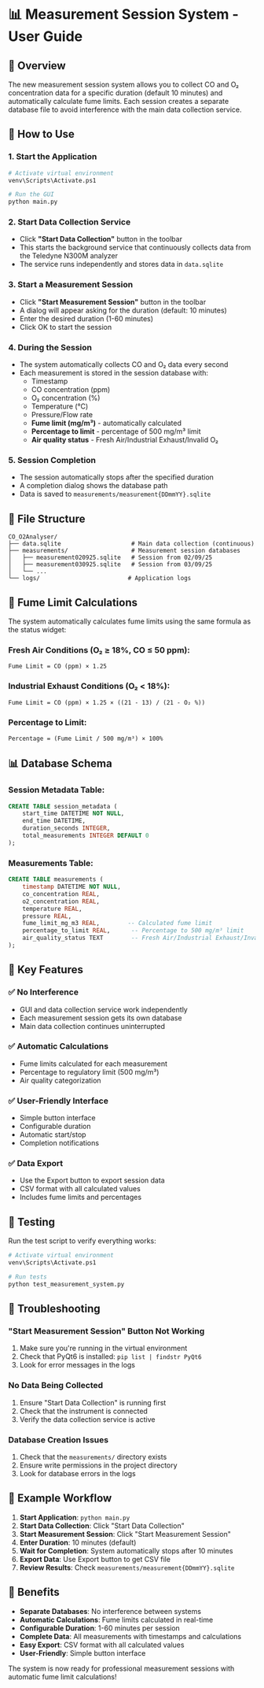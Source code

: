 # 📊 Measurement Session System - User Guide

## 🎯 Overview

The new measurement session system allows you to collect CO and O₂ concentration data for a specific duration (default 10 minutes) and automatically calculate fume limits. Each session creates a separate database file to avoid interference with the main data collection service.

## 🚀 How to Use

### 1. **Start the Application**
```bash
# Activate virtual environment
venv\Scripts\Activate.ps1

# Run the GUI
python main.py
```

### 2. **Start Data Collection Service**
- Click **"Start Data Collection"** button in the toolbar
- This starts the background service that continuously collects data from the Teledyne N300M analyzer
- The service runs independently and stores data in `data.sqlite`

### 3. **Start a Measurement Session**
- Click **"Start Measurement Session"** button in the toolbar
- A dialog will appear asking for the duration (default: 10 minutes)
- Enter the desired duration (1-60 minutes)
- Click OK to start the session

### 4. **During the Session**
- The system automatically collects CO and O₂ data every second
- Each measurement is stored in the session database with:
  - Timestamp
  - CO concentration (ppm)
  - O₂ concentration (%)
  - Temperature (°C)
  - Pressure/Flow rate
  - **Fume limit (mg/m³)** - automatically calculated
  - **Percentage to limit** - percentage of 500 mg/m³ limit
  - **Air quality status** - Fresh Air/Industrial Exhaust/Invalid O₂

### 5. **Session Completion**
- The session automatically stops after the specified duration
- A completion dialog shows the database path
- Data is saved to `measurements/measurement{DDmmYY}.sqlite`

## 📁 File Structure

```
CO_O2Analyser/
├── data.sqlite                    # Main data collection (continuous)
├── measurements/                  # Measurement session databases
│   ├── measurement020925.sqlite   # Session from 02/09/25
│   ├── measurement030925.sqlite   # Session from 03/09/25
│   └── ...
└── logs/                         # Application logs
```

## 🧮 Fume Limit Calculations

The system automatically calculates fume limits using the same formula as the status widget:

### **Fresh Air Conditions** (O₂ ≥ 18%, CO ≤ 50 ppm):
```
Fume Limit = CO (ppm) × 1.25
```

### **Industrial Exhaust Conditions** (O₂ < 18%):
```
Fume Limit = CO (ppm) × 1.25 × ((21 - 13) / (21 - O₂ %))
```

### **Percentage to Limit**:
```
Percentage = (Fume Limit / 500 mg/m³) × 100%
```

## 📊 Database Schema

### **Session Metadata Table**:
```sql
CREATE TABLE session_metadata (
    start_time DATETIME NOT NULL,
    end_time DATETIME,
    duration_seconds INTEGER,
    total_measurements INTEGER DEFAULT 0
);
```

### **Measurements Table**:
```sql
CREATE TABLE measurements (
    timestamp DATETIME NOT NULL,
    co_concentration REAL,
    o2_concentration REAL,
    temperature REAL,
    pressure REAL,
    fume_limit_mg_m3 REAL,        -- Calculated fume limit
    percentage_to_limit REAL,      -- Percentage to 500 mg/m³ limit
    air_quality_status TEXT        -- Fresh Air/Industrial Exhaust/Invalid O₂
);
```

## 🔧 Key Features

### ✅ **No Interference**
- GUI and data collection service work independently
- Each measurement session gets its own database
- Main data collection continues uninterrupted

### ✅ **Automatic Calculations**
- Fume limits calculated for each measurement
- Percentage to regulatory limit (500 mg/m³)
- Air quality categorization

### ✅ **User-Friendly Interface**
- Simple button interface
- Configurable duration
- Automatic start/stop
- Completion notifications

### ✅ **Data Export**
- Use the Export button to export session data
- CSV format with all calculated values
- Includes fume limits and percentages

## 🧪 Testing

Run the test script to verify everything works:
```bash
# Activate virtual environment
venv\Scripts\Activate.ps1

# Run tests
python test_measurement_system.py
```

## 🚨 Troubleshooting

### **"Start Measurement Session" Button Not Working**
1. Make sure you're running in the virtual environment
2. Check that PyQt6 is installed: `pip list | findstr PyQt6`
3. Look for error messages in the logs

### **No Data Being Collected**
1. Ensure "Start Data Collection" is running first
2. Check that the instrument is connected
3. Verify the data collection service is active

### **Database Creation Issues**
1. Check that the `measurements/` directory exists
2. Ensure write permissions in the project directory
3. Look for database errors in the logs

## 📝 Example Workflow

1. **Start Application**: `python main.py`
2. **Start Data Collection**: Click "Start Data Collection"
3. **Start Measurement Session**: Click "Start Measurement Session"
4. **Enter Duration**: 10 minutes (default)
5. **Wait for Completion**: System automatically stops after 10 minutes
6. **Export Data**: Use Export button to get CSV file
7. **Review Results**: Check `measurements/measurement{DDmmYY}.sqlite`

## 🎉 Benefits

- **Separate Databases**: No interference between systems
- **Automatic Calculations**: Fume limits calculated in real-time
- **Configurable Duration**: 1-60 minutes per session
- **Complete Data**: All measurements with timestamps and calculations
- **Easy Export**: CSV format with all calculated values
- **User-Friendly**: Simple button interface

The system is now ready for professional measurement sessions with automatic fume limit calculations!
